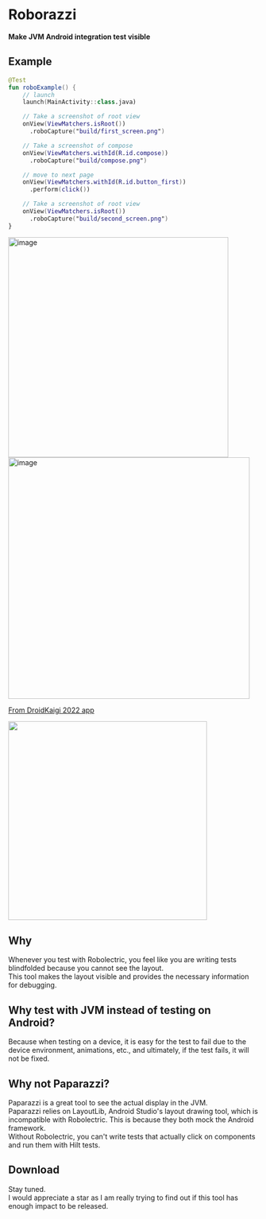 # Roborazzi

**Make JVM Android integration test visible**

## Example

```kotlin
@Test
fun roboExample() {
    // launch
    launch(MainActivity::class.java)

    // Take a screenshot of root view
    onView(ViewMatchers.isRoot())
      .roboCapture("build/first_screen.png")

    // Take a screenshot of compose
    onView(ViewMatchers.withId(R.id.compose))
      .roboCapture("build/compose.png")

    // move to next page
    onView(ViewMatchers.withId(R.id.button_first))
      .perform(click())

    // Take a screenshot of root view
    onView(ViewMatchers.isRoot())
      .roboCapture("build/second_screen.png")
}
```

<img width="443" alt="image" src="https://user-images.githubusercontent.com/1386930/215308765-e6325dec-6d69-4e34-90c5-7d3a6d69749a.png">
<img width="486" alt="image" src="https://user-images.githubusercontent.com/1386930/215248859-03a4f66e-3c42-42d8-863a-4cfbc3090b3f.png">

[From DroidKaigi 2022 app](https://github.com/DroidKaigi/conference-app-2022)

<img src=https://user-images.githubusercontent.com/1386930/215308824-decf2875-ff40-4927-aceb-e6965fef3c8d.png width=400 />

## Why

Whenever you test with Robolectric, you feel like you are writing tests blindfolded because you cannot see the layout.  
This tool makes the layout visible and provides the necessary information for debugging.

## Why test with JVM instead of testing on Android?

Because when testing on a device, it is easy for the test to fail due to the device environment, animations, etc., and ultimately, if the test fails, it will not be fixed.

## Why not Paparazzi?

Paparazzi is a great tool to see the actual display in the JVM.  
Paparazzi relies on LayoutLib, Android Studio's layout drawing tool, which is incompatible with Robolectric. This is because they both mock the Android framework.  
Without Robolectric, you can't write tests that actually click on components and run them with Hilt tests.

## Download
Stay tuned.  
I would appreciate a star as I am really trying to find out if this tool has enough impact to be released.
